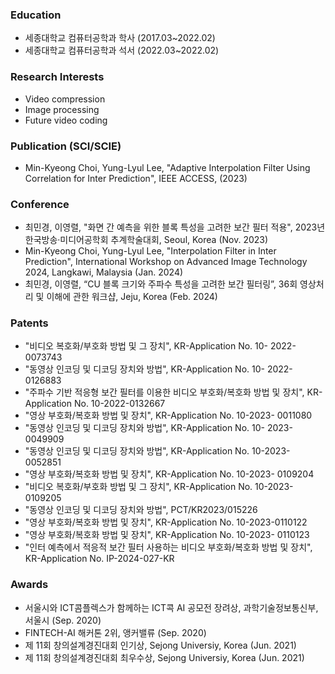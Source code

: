 <!--
**mkchoi98/mkchoi98** is a ✨ _special_ ✨ repository because its `README.md` (this file) appears on your GitHub profile.

Here are some ideas to get you started:

- 🔭 I’m currently working on ...
- 🌱 I’m currently learning ...
- 👯 I’m looking to collaborate on ...
- 🤔 I’m looking for help with ...
- 💬 Ask me about ...
- 📫 How to reach me: ...
- 😄 Pronouns: ...
- ⚡ Fun fact: ...
-->

### Education
- 세종대학교 컴퓨터공학과 학사 (2017.03~2022.02)
- 세종대학교 컴퓨터공학과 석서 (2022.03~2022.02)

### Research Interests
- Video compression
- Image processing
- Future video coding

### Publication (SCI/SCIE)
- Min-Kyeong Choi, Yung-Lyul Lee, "Adaptive Interpolation Filter Using Correlation for Inter Prediction", IEEE ACCESS, (2023)

### Conference 
- 최민경, 이영렬, "화면 간 예측을 위한 블록 특성을 고려한 보간 필터 적용", 2023년 한국방송·미디어공학회 추계학술대회, Seoul, Korea (Nov. 2023)
- Min-Kyeong Choi, Yung-Lyul Lee, "Interpolation Filter in Inter Prediction", International Workshop on Advanced Image Technology 2024, Langkawi, Malaysia (Jan. 2024)
- 최민경, 이영렬, “CU 블록 크기와 주파수 특성을 고려한 보간 필터링”, 36회 영상처리 및 이해에 관한 워크샵, Jeju, Korea (Feb. 2024)

### Patents
- "비디오 복호화/부호화 방법 및 그 장치", KR-Application No. 10- 2022-0073743
- "동영상 인코딩 및 디코딩 장치와 방법", KR-Application No. 10- 2022-0126883
- "주파수 기반 적응형 보간 필터를 이용한 비디오 부호화/복호화 방법 및 장치", KR-Application No. 10-2022-0132667
- "영상 부호화/복호화 방법 및 장치", KR-Application No. 10-2023- 0011080
- "동영상 인코딩 및 디코딩 장치와 방법", KR-Application No. 10- 2023-0049909
- "동영상 인코딩 및 디코딩 장치와 방법", KR-Application No. 10-2023- 0052851
- "영상 부호화/복호화 방법 및 장치", KR-Application No. 10-2023- 0109204
- "비디오 복호화/부호화 방법 및 그 장치", KR-Application No. 10-2023-0109205
- "동영상 인코딩 및 디코딩 장치와 방법", PCT/KR2023/015226
- "영상 부호화/복호화 방법 및 장치", KR-Application No. 10-2023-0110122
- "영상 부호화/복호화 방법 및 장치", KR-Application No. 10-2023- 0110123
- "인터 예측에서 적응적 보간 필터 사용하는 비디오 부호화/복호화 방법 및 장치", KR-Application No. IP-2024-027-KR

### Awards
- 서울시와 ICT콤플렉스가 함께하는 ICT콕 AI 공모전 장려상, 과학기술정보통신부, 서울시 (Sep. 2020)
- FINTECH-AI 해커톤 2위, 앵커밸류 (Sep. 2020)
- 제 11회 창의설계경진대회 인기상, Sejong Universiy, Korea (Jun. 2021)
- 제 11회 창의설계경진대회 최우수상, Sejong Universiy, Korea (Jun. 2021)
